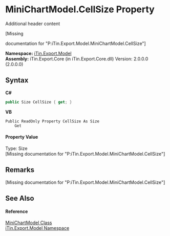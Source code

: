 # MiniChartModel.CellSize Property 
Additional header content 

\[Missing <summary> documentation for "P:iTin.Export.Model.MiniChartModel.CellSize"\]

**Namespace:**&nbsp;<a href="N_iTin_Export_Model">iTin.Export.Model</a><br />**Assembly:**&nbsp;iTin.Export.Core (in iTin.Export.Core.dll) Version: 2.0.0.0 (2.0.0.0)

## Syntax

**C#**<br />
``` C#
public Size CellSize { get; }
```

**VB**<br />
``` VB
Public ReadOnly Property CellSize As Size
	Get
```


#### Property Value
Type: Size<br />\[Missing <value> documentation for "P:iTin.Export.Model.MiniChartModel.CellSize"\]

## Remarks
\[Missing <remarks> documentation for "P:iTin.Export.Model.MiniChartModel.CellSize"\]

## See Also


#### Reference
<a href="T_iTin_Export_Model_MiniChartModel">MiniChartModel Class</a><br /><a href="N_iTin_Export_Model">iTin.Export.Model Namespace</a><br />